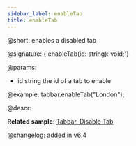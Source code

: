 ```yaml
---
sidebar_label: enableTab
title: enableTab
---          
```


@short: enables a disabled tab

@signature: {'enableTab(id: string): void;'}

@params:
- id	string      the id of a tab to enable

@example:
tabbar.enableTab("London");

@descr:

**Related sample**: [Tabbar. Disable Tab](https://snippet.dhtmlx.com/9l3egq3z)

@changelog: added in v6.4

[comment]: # (@relatedapi: tabbar/api/tabbar_disabletab_method.md)

[comment]: # (@related: tabbar/work_with_tabbar.md#enablingdisabling-a-tab)
